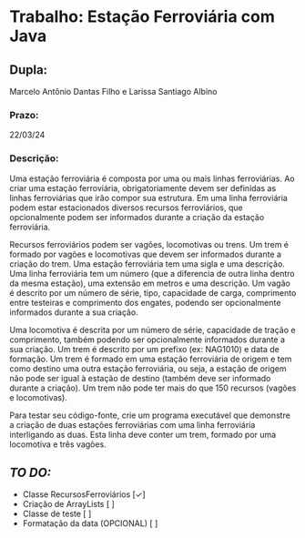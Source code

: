 # Trabalho: Estação Ferroviária com Java

## Dupla:

Marcelo Antônio Dantas Filho e Larissa Santiago Albino

### Prazo:

22/03/24

### Descrição:

Uma estação ferroviária é composta por uma ou mais linhas ferroviárias. Ao criar uma estação
ferroviária, obrigatoriamente devem ser definidas as linhas ferroviárias que irão compor sua
estrutura. Em uma linha ferroviária podem estar estacionados diversos recursos ferroviários, que
opcionalmente podem ser informados durante a criação da estação ferroviária.

Recursos ferroviários podem ser vagões, locomotivas ou trens. Um trem é formado por vagões e
locomotivas que devem ser informados durante a criação do trem. Uma estação ferroviária tem
uma sigla e uma descrição. Uma linha ferroviária tem um número (que a diferencia de outra linha
dentro da mesma estação), uma extensão em metros e uma descrição. Um vagão é descrito por
um número de série, tipo, capacidade de carga, comprimento entre testeiras e comprimento dos
engates, podendo ser opcionalmente informados durante a sua criação.

Uma locomotiva é descrita por um número de série, capacidade de tração e comprimento,
também podendo ser opcionalmente informados durante a sua criação. Um trem é descrito por
um prefixo (ex: NAG1010) e data de formação. Um trem é formado em uma estação ferroviária de
origem e tem como destino uma outra estação ferroviária, ou seja, a estação de origem não pode
ser igual à estação de destino (também deve ser informado durante a criação). Um trem não pode
ter mais do que 150 recursos (vagões e locomotivas).

Para testar seu código-fonte, crie um programa executável que demonstre a criação de duas
estações ferroviárias com uma linha ferroviária interligando as duas. Esta linha deve conter um
trem, formado por uma locomotiva e três vagões.

## _TO DO:_

- Classe RecursosFerroviários [✓]
- Criação de ArrayLists [ ]
- Classe de teste [ ]
- Formatação da data (OPCIONAL) [ ]
